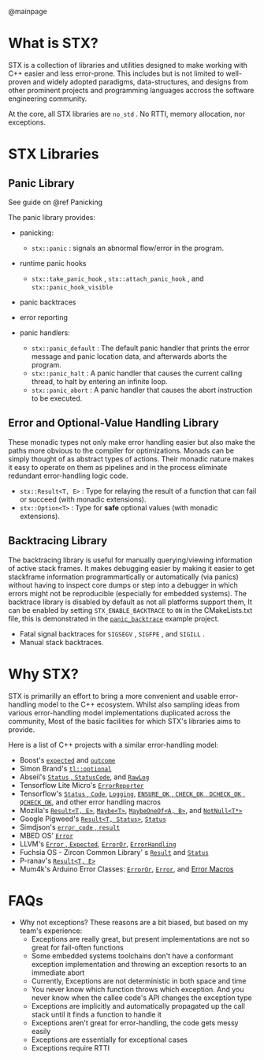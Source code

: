 @mainpage

# What is STX?

STX is a collection of libraries and utilities designed to make working with C++ easier and less error-prone. This includes but is not limited to well-proven and widely adopted paradigms, data-structures, and designs from other prominent projects and programming languages accross the software engineering community.

At the core, all STX libraries are `no_std` . No RTTI, memory allocation, nor exceptions.

# STX Libraries

## Panic Library

See guide on @ref Panicking

The panic library provides:

- panicking:

  - `stx::panic` : signals an abnormal flow/error in the program.

- runtime panic hooks
  - `stx::take_panic_hook` , `stx::attach_panic_hook` , and `stx::panic_hook_visible`

- panic backtraces

- error reporting

- panic handlers:

  - `stx::panic_default` : The default panic handler that prints the error message and panic location data, and afterwards aborts the program.
  - `stx::panic_halt` : A panic handler that causes the current calling thread, to halt by entering an infinite loop.
  - `stx::panic_abort` : A panic handler that causes the abort instruction to be executed.

## Error and Optional-Value Handling Library

These monadic types not only make error handling easier but also make the paths more obvious to the compiler for optimizations.
Monads can be simply thought of as abstract types of actions. Their monadic nature makes it easy to operate on them as pipelines and in the process eliminate redundant error-handling logic code.

- `stx::Result<T, E>` : Type for relaying the result of a function that can fail or succeed (with monadic extensions).
- `stx::Option<T>` : Type for **safe** optional values (with monadic extensions).

## Backtracing Library

The backtracing library is useful for manually querying/viewing information of active stack frames. It makes debugging easier by making it easier to get stackframe information programmartically or automatically (via panics) without having to inspect core dumps or step into a debugger in which errors might not be reproducible (especially for embedded systems). The backtrace library is disabled by default as not all platforms support them, It can be enabled by setting `STX_ENABLE_BACKTRACE` to `ON` in the CMakeLists.txt file, this is demonstrated in the [`panic_backtrace`](https://github.com/lamarrr/STX/tree/master/examples) example project.

- Fatal signal backtraces for `SIGSEGV` , `SIGFPE` , and `SIGILL` .
- Manual stack backtraces.

# Why STX?

STX is primarilly an effort to bring a more convenient and usable error-handling model to the C++ ecosystem. Whilst also sampling ideas from various error-handling model implementations duplicated across the community, Most of the basic facilities for which STX's libraries aims to provide.

Here is a list of C++ projects with a similar error-handling model:

- Boost's [`expected`](http://www.open-std.org/jtc1/sc22/wg21/docs/papers/2014/n4109.pdf) and [`outcome`](https://www.boost.org/doc/libs/1_70_0/libs/outcome/doc/html/index.html)
- Simon Brand's [`tl::optional`](https://github.com/TartanLlama/optional)
- Abseil's [`Status` , `StatusCode`](https://github.com/abseil/abseil-cpp/tree/master/absl/status), and [`RawLog`](https://github.com/abseil/abseil-cpp/blob/master/absl/base/internal/raw_logging.cc)
- Tensorflow Lite Micro's [`ErrorReporter`](https://github.com/tensorflow/tensorflow/blob/master/tensorflow/lite/core/api/error_reporter.h)
- Tensorflow's [`Status` , `Code`](https://github.com/tensorflow/tensorflow/blob/master/tensorflow/core/platform/status.h), [`Logging`](https://github.com/tensorflow/tensorflow/blob/master/tensorflow/core/platform/default/logging.cc), [`ENSURE_OK` , `CHECK_OK` , `DCHECK_OK` , `QCHECK_OK`](https://github.com/tensorflow/tensorflow/blob/master/tensorflow/core/platform/status.h), and other error handling macros
- Mozilla's [`Result<T, E>`](https://searchfox.org/mozilla-central/source/mfbt/Result.h), [`Maybe<T>`](https://searchfox.org/mozilla-central/source/mfbt/Maybe.h), [`MaybeOneOf<A, B>`](https://searchfox.org/mozilla-central/source/mfbt/MaybeOneOf.h), and [`NotNull<T*>`](https://searchfox.org/mozilla-central/source/mfbt/NotNull.h)
- Google Pigweed's [`Result<T, Status>`](https://pigweed.googlesource.com/pigweed/pigweed/+/refs/heads/master/pw_result/), [`Status`](https://pigweed.googlesource.com/pigweed/pigweed/+/refs/heads/master/pw_status/)
- Simdjson's [`error_code` , `result`](https://github.com/simdjson/simdjson/blob/master/include/simdjson/error.h)
- MBED OS' [`Error`](https://github.com/ARMmbed/mbed-os/blob/master/platform/source/mbed_error.c)
- LLVM's [`Error` , `Expected`](https://github.com/llvm/llvm-project/blob/master/llvm/include/llvm/Support/Error.h), [`ErrorOr`](https://github.com/llvm/llvm-project/blob/master/llvm/include/llvm/Support/ErrorOr.h), [`ErrorHandling`](https://github.com/llvm/llvm-project/blob/master/llvm/lib/Support/ErrorHandling.cpp)
- Fuchsia OS - Zircon Common Library' s [`Result`](https://fuchsia.googlesource.com/fuchsia/+/refs/heads/master/zircon/system/ulib/zxc/) and [`Status`](https://fuchsia.googlesource.com/fuchsia/+/refs/heads/master/zircon/system/ulib/zxc/)
- P-ranav's [`Result<T, E>`](https://github.com/p-ranav/result/blob/master/include/result/result.hpp)
- Mum4k's Arduino Error Classes: [`ErrorOr`](https://github.com/mum4k/arduino_error/blob/master/error_or.h), [`Error`](https://github.com/mum4k/arduino_error/blob/master/error.h), and [Error Macros](https://github.com/mum4k/arduino_error/blob/master/error_macros.h)

# FAQs

- Why not exceptions?
These reasons are a bit biased, but based on my team's experience:
  - Exceptions are really great, but present implementations are not so great for fail-often functions
  - Some embedded systems toolchains don't have a conformant exception implementation and throwing an exception resorts to an immediate abort
  - Currently, Exceptions are not deterministic in both space and time
  - You never know which function throws which exception. And you never know when the callee code's API changes the exception type
  - Exceptions are implicitly and automatically propagated up the call stack until it finds a function to handle it
  - Exceptions aren't great for error-handling, the code gets messy easily
  - Exceptions are essentially for exceptional cases
  - Exceptions require RTTI